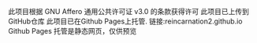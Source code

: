 此项目根据 GNU Affero 通用公共许可证 v3.0 的条款获得许可
此项目已上传到GitHub仓库
此项目已在Github Pages上托管.
链接:reincarnation2.github.io
Github Pages 托管是静态网页，仅供预览